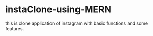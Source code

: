 # instaClone-using-MERN
this is clone application of instagram with basic functions and some features.
